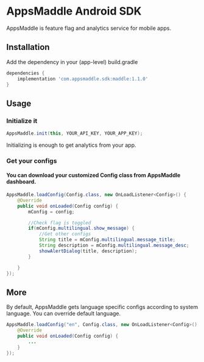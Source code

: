 # AppsMaddle Android SDK

AppsMaddle is feature flag and analytics service for mobile apps.

## Installation

Add the dependency in your (app-level) build.gradle

```gradle
dependencies {
    implementation 'com.appsmaddle.sdk:maddle:1.1.0'
}
```

## Usage
### Initialize it
```java
AppsMaddle.init(this, YOUR_API_KEY, YOUR_APP_KEY);
```
Initializing is enough to get analytics from your app.

### Get your configs
#### You can download your customized Config class from AppsMaddle dashboard.
```java
AppsMaddle.loadConfig(Config.class, new OnLoadListener<Config>() {
    @Override
    public void onLoaded(Config config) {
        mConfig = config;

        //Check flag is toggled
        if(mConfig.multilingual.show_message) {
            //Get other configs
            String title = mConfig.multilingual.message_title;
            String description = mConfig.multilingual.message_desc;
            showAlertDialog(title, description);
        }

    }
});
```

## More
By default, AppsMaddle gets language specific configs according to system language.
You can override default language.

```java
AppsMaddle.loadConfig("en", Config.class, new OnLoadListener<Config>() {
    @Override
    public void onLoaded(Config config) {
        ...
    }
});
```
